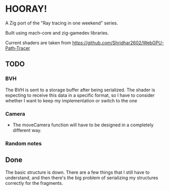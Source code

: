 # HOORAY!

A Zig port of the "Ray tracing in one weekend" series.

Built using mach-core and zig-gamedev libraries.

Current shaders are taken from https://github.com/Shridhar2602/WebGPU-Path-Tracer

## TODO

### BVH
The BVH is sent to a storage buffer after being serialized.
The shader is expecting to receive this data in a specific format, so I 
have to consider whether I want to keep my implementation or switch to
the one 

### Camera
- The moveCamera function will have to be designed in a completely different way.

### Random notes

## Done

The basic structure is down.
There are a few things that I still have to understand, and then there's the 
big problem of serializing my structures correctly for the fragments.

